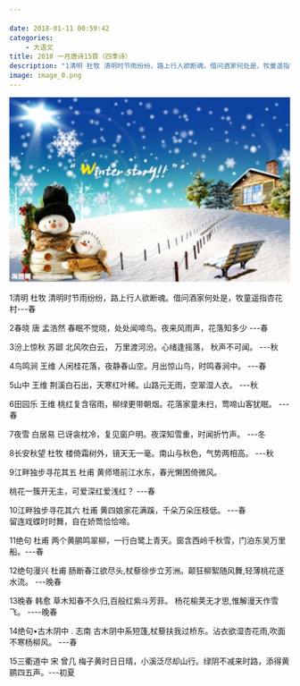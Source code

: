 ```yaml
---

date: 2018-01-11 00:59:42
categories:
    - 大语文
title: 2018 一月唐诗15首（四季诗）
description: "1清明 杜牧 清明时节雨纷纷，路上行人欲断魂。借问酒家何处是，牧童遥指杏花村---春 2春晓 唐 孟浩然 春眠不觉晓，处处闻啼鸟。夜来风雨声，花落知多少 ---春 3汾上惊秋 苏颋 北风吹白云， 万里..."
image: image_0.png
---
```


![](image_0.png)

  


1清明 杜牧 清明时节雨纷纷，路上行人欲断魂。借问酒家何处是，牧童遥指杏花村\---春

2春晓 唐 孟浩然 春眠不觉晓，处处闻啼鸟。夜来风雨声，花落知多少  \---春

3汾上惊秋 苏颋 北风吹白云， 万里渡河汾。心绪逢摇落， 秋声不可闻。  \---秋

4鸟鸣涧 王维 人闲桂花落，夜静春山空。月出惊山鸟，时鸣春涧中。  \---春

5山中 王维 荆溪白石出，天寒红叶稀。山路元无雨，空翠湿人衣。  \---秋

6田园乐 王维 桃红复含宿雨，柳绿更带朝烟。花落家童未扫，莺啼山客犹眠。  \---春

7夜雪 白居易 已讶衾枕冷，复见窗户明。夜深知雪重，时闻折竹声。  \---冬

8长安秋望 杜牧 楼倚霜树外，镜天无一毫。南山与秋色，气势两相高。  \---秋

9江畔独步寻花其五 杜甫 黄师塔前江水东，春光懒困倚微风。

桃花一簇开无主，可爱深红爱浅红？  \---春

  
  


  
10江畔独步寻花其六 杜甫 黄四娘家花满蹊，千朵万朵压枝低。  \---春  
留连戏蝶时时舞，自在娇莺恰恰啼。

11绝句 杜甫 两个黄鹂鸣翠柳，一行白鹭上青天。窗含西岭千秋雪，门泊东吴万里船。\---春

12绝句漫兴 杜甫 肠断春江欲尽头,杖藜徐步立芳洲。颠狂柳絮随风舞,轻薄桃花逐水流。 \---晚春

13晚春 韩愈 草木知春不久归,百般红紫斗芳菲。 杨花榆荚无才思,惟解漫天作雪飞。 \----晚春

14绝句•古木阴中 . 志南 古木阴中系短篷,杖藜扶我过桥东。沾衣欲湿杏花雨,吹面不寒杨柳风。 \---春

15三衢道中  宋 曾几 梅子黄时日日晴，小溪泛尽却山行。绿阴不减来时路，添得黄鹂四五声。---初夏